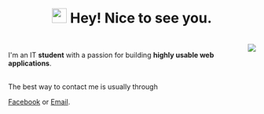 
<div align="center">
<h1><img src="https://emojis.slackmojis.com/emojis/images/1531849430/4246/blob-sunglasses.gif?1531849430" width="30"/> Hey! Nice to see you.</h1>
</div>

<br>
<a href="#">
<img align="right" src="https://github-readme-stats.vercel.app/api?username=NhamNgocTuanAnh&show_icons=true&theme=default">
</a>

<p> I'm an IT <strong>student</strong> with a passion for building <strong>highly usable web applications</strong>.</p>


<br>
The best way to contact me is usually through 

[Facebook](https://www.facebook.com/nntatlu) or 
[Email](mailto:tuananhtlu9366@gmail.com).

  
<!-- [![Top Langs](https://github-readme-stats.vercel.app/api/top-langs/?username=NhamNgocTuanAnh&layout=compact)](https://github.com/NhamNgocTuanAnh/github-readme-stats) -->



<!---
NhamNgocTuanAnh/NhamNgocTuanAnh is a ✨ special ✨ repository because its `README.md` (this file) appears on your GitHub profile.
You can click the Preview link to take a look at your changes.
--->

